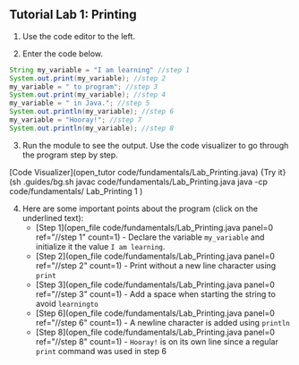
## Tutorial Lab 1: Printing

1) Use the code editor to the left.

2) Enter the code below.

```java
String my_variable = "I am learning" //step 1
System.out.print(my_variable); //step 2
my_variable = " to program"; //step 3
System.out.print(my_variable); //step 4
my_variable = " in Java."; //step 5
System.out.println(my_variable); //step 6
my_variable = "Hooray!"; //step 7
System.out.println(my_variable); //step 8
```

3) Run the module to see the output. Use the code visualizer to go through the program step by step.

[Code Visualizer](open_tutor code/fundamentals/Lab_Printing.java)
{Try it}(sh .guides/bg.sh javac code/fundamentals/Lab_Printing.java java -cp code/fundamentals/ Lab_Printing 1 )

4) Here are some important points about the program (click on the underlined text):
    * [Step 1](open_file code/fundamentals/Lab_Printing.java panel=0 ref="//step 1" count=1) - Declare the variable `my_variable` and initialize it the value `I am learning`.
    * [Step 2](open_file code/fundamentals/Lab_Printing.java panel=0 ref="//step 2" count=1) - Print without a new line character using `print`
    * [Step 3](open_file code/fundamentals/Lab_Printing.java panel=0 ref="//step 3" count=1) - Add a space when starting the string to avoid `learningto`
    * [Step 6](open_file code/fundamentals/Lab_Printing.java panel=0 ref="//step 6" count=1) - A newline character is added using `println`
    * [Step 8](open_file code/fundamentals/Lab_Printing.java panel=0 ref="//step 8" count=1) - `Hooray!` is on its own line since a regular `print` command was used in step 6
    

